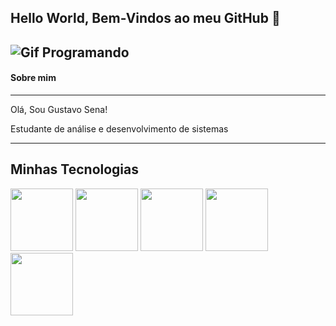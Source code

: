 ## Hello World, Bem-Vindos ao meu GitHub 👋

![Gif Programando](https://media.tenor.com/GfSX-u7VGM4AAAAM/coding.gif)
----------

#### Sobre mim
------------------
Olá, Sou Gustavo Sena!

Estudante de análise e desenvolvimento de sistemas

-------------
## Minhas Tecnologias

<img src="https://cdn.jsdelivr.net/gh/devicons/devicon@latest/icons/html5/html5-original-wordmark.svg" width="100px"> <img src="https://cdn.jsdelivr.net/gh/devicons/devicon@latest/icons/css3/css3-original-wordmark.svg" width="100px"> <img src="https://cdn.jsdelivr.net/gh/devicons/devicon@latest/icons/javascript/javascript-plain.svg" width="100px"> <img src="https://cdn.jsdelivr.net/gh/devicons/devicon@latest/icons/typescript/typescript-original.svg" width="100px"> <img src="https://cdn.jsdelivr.net/gh/devicons/devicon@latest/icons/mysql/mysql-plain-wordmark.svg" width="100px">





<!--
**GuSena12/GuSena12** is a ✨ _special_ ✨ repository because its `README.md` (this file) appears on your GitHub profile.

Here are some ideas to get you started:

- 🔭 I’m currently working on ...
- 🌱 I’m currently learning ...
- 👯 I’m looking to collaborate on ...
- 🤔 I’m looking for help with ...
- 💬 Ask me about ...
- 📫 How to reach me: ...
- 😄 Pronouns: ...
- ⚡ Fun fact: ...
-->
